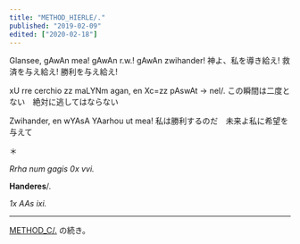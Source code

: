 ```yaml
---
title: "METHOD_HIERLE/."
published: "2019-02-09"
edited: ["2020-02-18"]
---
```


Glansee, gAwAn mea! gAwAn r.w.! gAwAn zwihander!
神よ、私を導き給え! 救済を与え給え! 勝利を与え給え!

xU rre cerchio zz maLYNm agan, en Xc=zz pAswAt -> nel/.
この瞬間は二度とない　絶対に逃してはならない

Zwihander, en wYAsA YAarhou ut mea!
私は勝利するのだ　未来よ私に希望を与えて

＊

*Rrha num gagis 0x vvi.*

**Handeres**/.

*1x AAs ixi.*

---

[METHOD_C/.](https://lunaris.fedyya.net/hymmnos/method_c) の続き。
